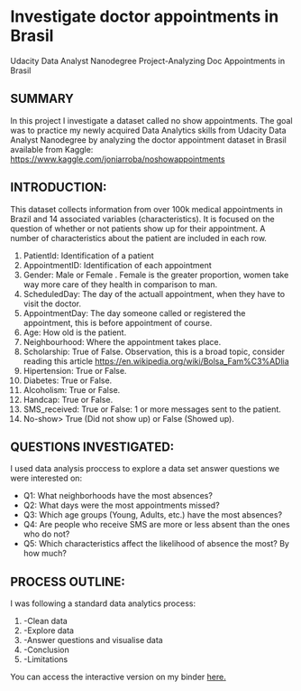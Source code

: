 # Investigate doctor appointments in Brasil
Udacity Data Analyst Nanodegree Project-Analyzing Doc Appointments in Brasil

## SUMMARY
In this project I investigate a dataset called no show appointments. The goal was to practice my newly acquired Data Analytics skills from Udacity Data Analyst Nanodegree by analyzing the doctor appointment dataset in Brasil available from Kaggle: https://www.kaggle.com/joniarroba/noshowappointments

## INTRODUCTION:
This dataset collects information from over 100k medical appointments in Brazil and 14 associated variables (characteristics). It is focused on the question of whether or not patients show up for their appointment. A number of characteristics about the patient are included in each row.

1) PatientId: Identification of a patient
2) AppointmentID: Identification of each appointment
3) Gender: Male or Female . Female is the greater proportion, women take way more care of they health in comparison to man.
4) ScheduledDay: The day of the actuall appointment, when they have to visit the doctor.
5) AppointmentDay: The day someone called or registered the appointment, this is before appointment of course.
6) Age: How old is the patient.
7) Neighbourhood: Where the appointment takes place.
9) Scholarship: True of False. Observation, this is a broad topic, consider reading this article https://en.wikipedia.org/wiki/Bolsa_Fam%C3%ADlia
10) Hipertension: True or False.
11) Diabetes: True or False.
12) Alcoholism: True or False.
13) Handcap: True or False.
14) SMS_received: True or False: 1 or more messages sent to the patient.
15) No-show> True (Did not show up) or False (Showed up).

## QUESTIONS INVESTIGATED:
I used data analysis proccess to explore a data set answer questions we were interested on:
<ul>
<li> Q1: What neighborhoods have the most absences? </li>
<li> Q2: What days were the most appointments missed? </li>
<li> Q3: Which age groups (Young, Adults, etc.) have the most absences? </li>
<li> Q4: Are people who receive SMS are more or less absent than the ones who do not? </li>
<li> Q5: Which characteristics affect the likelihood of absence the most? By how much? </li>
  </ul>

## PROCESS OUTLINE:
I was following a standard data analytics process:
<ol>
  <li> -Clean data </li>
  <li> -Explore data </li>
  <li> -Answer questions and visualise data </li>
  <li> -Conclusion </li>
  <li> -Limitations </li>
 </ol>

You can access the interactive version on my binder <a href ="https://mybinder.org/v2/gh/Jaroslav-Tran/investigate-doc-appointments/master"> here.</a>
